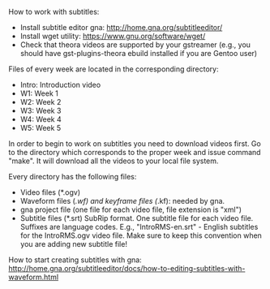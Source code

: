 How to work with subtitles:

- Install subtitle editor gna: http://home.gna.org/subtitleeditor/
- Install wget utility: https://www.gnu.org/software/wget/
- Check that theora videos are supported by your gstreamer (e.g., you should have gst-plugins-theora ebuild installed if you are Gentoo user)

Files of every week are located in the corresponding directory:

- Intro: Introduction video
- W1: Week 1
- W2: Week 2
- W3: Week 3
- W4: Week 4
- W5: Week 5

In order to begin to work on subtitles you need to download videos first. Go to the directory which corresponds to the proper week and issue command "make".
It will download all the videos to your local file system.

Every directory has the following files:

- Video files (*.ogv)
- Waveform files (*.wf) and keyframe files (*.kf): needed by gna.
- gna project file (one file for each video file, file extension is "xml")
- Subtitle files (*.srt) SubRip format. One subtitle file for each video file. Suffixes are language codes. E.g., "IntroRMS-en.srt" - English subtitles for the IntroRMS.ogv video file. Make sure to keep this convention when you are adding new subtitle file!

How to start creating subtitles with gna: http://home.gna.org/subtitleeditor/docs/how-to-editing-subtitles-with-waveform.html

